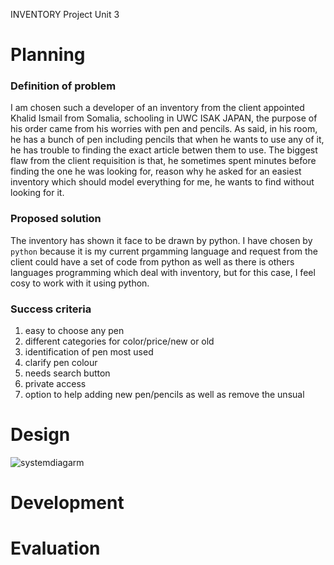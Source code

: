 INVENTORY Project Unit 3

# Planning
### Definition of problem
I am chosen such a developer of an inventory from the client appointed Khalid Ismail from Somalia, schooling in UWC ISAK JAPAN, the purpose of his order came from his worries with pen and pencils. As said, in his room, he has a bunch of pen including pencils that when he wants to use any of it, he has trouble to finding the exact article betwen them to use. The biggest flaw from the client requisition is that, he sometimes spent minutes before finding the one he was looking for, reason why he asked for an easiest inventory which should model everything for me, he wants to find without looking for it.

### Proposed solution
The inventory has shown it face to be drawn by python. I have chosen by ```python``` because it is my current prgamming language and request from the client could have a set of code from python as well as there is others languages programming which deal with inventory, but for this case, I feel cosy to work with it using python.

### Success criteria
1. easy to choose any pen
1. different categories for color/price/new or old
1. identification of pen most used
1. clarify pen colour
1. needs search button 
1. private access
1. option to help adding new pen/pencils as well as remove the unsual

# Design
![systemdiagarm](SystemDiagarm.png)

# Development
# Evaluation

